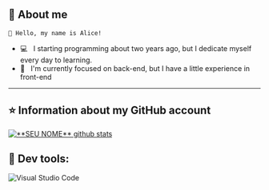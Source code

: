 ## 📖 About me
    💜 Hello, my name is Alice!
- 💻 &nbsp; I starting programming about two years ago, but I dedicate myself every day to learning.  
- 🌱 &nbsp; I'm currently focused on back-end, but I have a little experience in front-end
---

## ⭐ Information about my GitHub account
<a href="https://github.com/Alitum">
 <img align="center" src="https://github-readme-stats-sigma-five.vercel.app/api?username=alitum&show_icons=true&theme=dracula&line_height=27" alt="**SEU NOME** github stats"/>
</a>

## 🔧 Dev tools: 
  ![Visual Studio Code](https://img.shields.io/badge/Visual%20Studio%20Code-0078d7.svg?style=for-the-badge&logo=visual-studio-code&logoColor=white)
